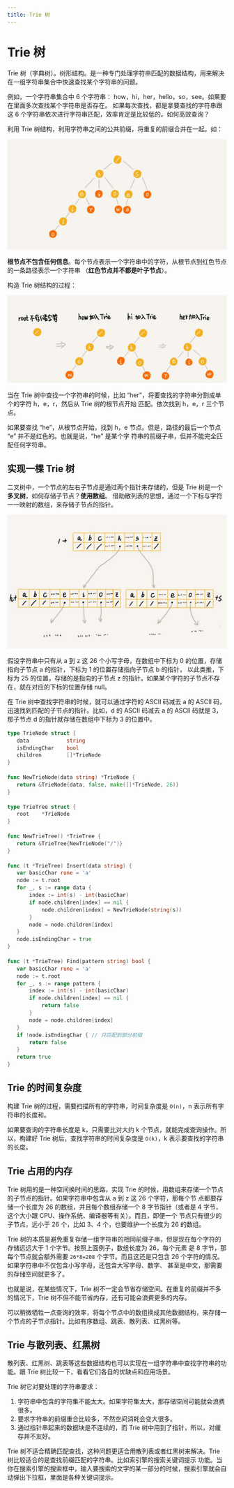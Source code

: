 ```yaml
---
title: Trie 树
---
```


# Trie 树
Trie 树（字典树）。树形结构。是一种专门处理字符串匹配的数据结构，用来解决在一组字符串集合中快速查找某个字符串的问题。

例如，一个字符串集合中 6 个字符串： how，hi，her，hello，so，see。如果要在里面多次查找某个字符串是否存在。
如果每次查找，都是拿要查找的字符串跟这 6 个字符串依次进行字符串匹配，效率肯定是比较低的。如何高效查询？

利用 Trie 树结构，利用字符串之间的公共前缀，将重复的前缀合并在一起。如：

![trie1](../../images/trie1.jpg)

**根节点不包含任何信息**。每个节点表示一个字符串中的字符，从根节点到红色节点的一条路径表示一个字符串
（**红色节点并不都是叶子节点**）。

构造 Trie 树结构的过程：

![trie2](../../images/trie2.jpg)

当在 Trie 树中查找一个字符串的时候，比如 “her”，将要查找的字符串分割成单个的字符 h，e，r，然后从 Trie 树的根节点开始
匹配。依次找到  h，e，r 三个节点。

如果要查找 “he”，从根节点开始，找到 h，e 节点。但是，路径的最后一个节点 “e” 并不是红色的。也就是说，“he” 是某个字
符串的前缀子串，但并不能完全匹配任何字符串。

## 实现一棵 Trie 树
二叉树中，一个节点的左右子节点是通过两个指针来存储的，但是 Trie 树是一个**多叉树**，如何存储子节点？**使用数组**。
借助散列表的思想，通过一个下标与字符一一映射的数组，来存储子节点的指针。

![trie3](../../images/trie3.jpg)

假设字符串中只有从 a 到 z 这 26 个小写字母，在数组中下标为 0 的位置，存储指向子节点 a 的指针，下标为 1 的位置存储指向子节点 b 的指针，
以此类推，下标为 25 的位置，存储的是指向的子节点 z 的指针。如果某个字符的子节点不存在，就在对应的下标的位置存储 null。

在 Trie 树中查找字符串的时候，就可以通过字符的 ASCII 码减去 a 的 ASCII 码，迅速找到匹配的子节点的指针。比如，d 的 ASCII 码减去
 a 的 ASCII 码就是 3，那子节点 d 的指针就存储在数组中下标为 3 的位置中。
 
 ```go
type TrieNode struct {
	data            string
	isEndingChar    bool
	children        []*TrieNode
}

func NewTrieNode(data string) *TrieNode {
	return &TrieNode{data, false, make([]*TrieNode, 26)}
}

type TrieTree struct {
	root    *TrieNode
}

func NewTrieTree() *TrieTree {
	return &TrieTree{NewTrieNode("/")}
}

func (t *TrieTree) Insert(data string) {
	var basicChar rune = 'a'
	node := t.root
    for _, s := range data {
    	index := int(s) - int(basicChar)
    	if node.children[index] == nil {
			node.children[index] = NewTrieNode(string(s))
		}
		node = node.children[index]
	}
    node.isEndingChar = true
}

func (t *TrieTree) Find(pattern string) bool {
	var basicChar rune = 'a'
	node := t.root
	for _, s := range pattern {
		index := int(s) - int(basicChar)
		if node.children[index] == nil {
			return false
		}
		node = node.children[index]
	}
	if !node.isEndingChar { // 只匹配到部分前缀
		return false
	}
	return true
}
```

## Trie 的时间复杂度
构建 Trie 树的过程，需要扫描所有的字符串，时间复杂度是 `O(n)`，n 表示所有字符串的长度和。

如果要查询的字符串长度是 k，只需要比对大约 k 个节点，就能完成查询操作。所以，构建好 Trie 树后，查找字符串的时间复杂度是 `O(k)`，k 
表示要查找的字符串的长度。

## Trie 占用的内存
Trie 树用的是一种空间换时间的思路，实现 Trie 的时候，用数组来存储一个节点的子节点的指针。如果字符串中包含从 a 到 z 这 26 个字符，那每个节
点都要存储一个长度为 26 的数组，并且每个数组存储一个 8 字节指针（或者是 4 字节，这个大小跟 CPU、操作系统、编译器等有关）。而且，即便一个
节点只有很少的子节点，远小于 26 个，比如 3、4 个，也要维护一个长度为 26 的数组。

Trie 树的本质是避免重复存储一组字符串的相同前缀子串，但是现在每个字符的存储远远大于 1 个字节。按照上面例子，数组长度为 26，每个元素
是 8 字节，那每个节点就会额外需要 `26*8=208` 个字节。而且这还是只包含 26 个字符的情况。如果字符串中不仅包含小写字母，还包含大写字母、数字、
甚至是中文，那需要的存储空间就更多了。

也就是说，在某些情况下，Trie 树不一定会节省存储空间。在重复的前缀并不多的情况下，Trie 树不但不能节省内存，还有可能会浪费更多的内存。

可以稍微牺牲一点查询的效率，将每个节点中的数组换成其他数据结构，来存储一个节点的子节点指针。比如有序数组、跳表、散列表、红黑树等。

## Trie 与散列表、红黑树
散列表、红黑树、跳表等这些数据结构也可以实现在一组字符串中查找字符串的功能。跟 Trie 树比较一下，看看它们各自的优缺点和应用场景。

Trie 树它对要处理的字符串要求：
1. 字符串中包含的字符集不能太大。如果字符集太大，那存储空间可能就会浪费很多。
2. 要求字符串的前缀重合比较多，不然空间消耗会变大很多。
3. 通过指针串起来的数据块是不连续的，而 Trie 树中用到了指针，所以，对缓存并不友好。

Trie 树不适合精确匹配查找，这种问题更适合用散列表或者红黑树来解决。Trie 树比较适合的是查找前缀匹配的字符串。比如索引擎的搜索关键词提示
功能。当你在搜索引擎的搜索框中，输入要搜索的文字的某一部分的时候，搜索引擎就会自动弹出下拉框，里面是各种关键词提示。